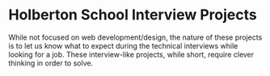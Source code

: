 # Holberton School Interview Projects

While not focused on web development/design, the nature of these projects is to let us know what to expect during the technical interviews while looking for a job. These interview-like projects, while short, require clever thinking in order to solve.
